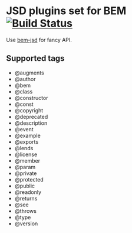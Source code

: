 # JSD plugins set for BEM [![Build Status](https://travis-ci.org/bem/jsd-plugins-bem.png)](https://travis-ci.org/bem/jsd-plugins-bem)

Use [bem-jsd](https://github.com/bem/bem-jsd) for fancy API.

## Supported tags

  * @augments
  * @author
  * @bem
  * @class
  * @constructor
  * @const
  * @copyright
  * @deprecated
  * @description
  * @event
  * @example
  * @exports
  * @lends
  * @license
  * @member
  * @param
  * @private
  * @protected
  * @public
  * @readonly
  * @returns
  * @see
  * @throws
  * @type
  * @version
